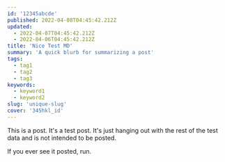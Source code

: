 ```yaml
---
id: '12345abcde'
published: 2022-04-08T04:45:42.212Z
updated:
  - 2022-04-07T04:45:42.212Z
  - 2022-04-06T04:45:42.212Z
title: 'Nice Test MD'
summary: 'A quick blurb for summarizing a post'
tags:
  - tag1
  - tag2
  - tag3
keywords:
  - keyword1
  - keyword2
slug: 'unique-slug'
cover: '345hkl_id'
---
```


This is a post. It's a test post. It's just hanging out with the rest of the test data and is not intended to be posted.

If you ever see it posted, run.
